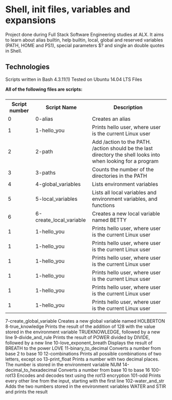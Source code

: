 <h1>Shell, init files, variables and expansions</h1>

Project done during Full Stack Software Engineering studies at ALX. It aims to learn about alias builtin, help builtin, local, global and reserved variables (PATH, HOME and PS1), special parameters $? and single an double quotes in Shell.

<h2>Technologies</h2>

Scripts written in Bash 4.3.11(1)
Tested on Ubuntu 14.04 LTS
Files

<strong>All of the following files are scripts:</strong>

<table>
  <h3>
    <tr>
      <th>Script number</th>
      <th>Script Name</th> 
      <th>Description</th>
    </tr>
  </h3>
  <tr>
    <td>0</td>
    <td>0-alias</td> 
    <td>Creates an alias</td>
  </tr>
  <tr>
    <td>1</td>
    <td>1-hello_you</td> 
    <td>Prints hello user, where user is the current Linux user</td>
  </tr>
  
  <tr>
    <td>2</td>
    <td>2-path</td> 
    <td>Add /action to the PATH. /action should be the last directory the shell looks into when looking for a program</td>
  </tr>
  
  <tr>
    <td>3</td>
    <td>3-paths</td> 
    <td>Counts the number of the directories in the PATH</td>
  </tr>
   
  <tr>
    <td>4</td>
    <td>4-global_variables</td> 
    <td>Lists environment variables</td>
  </tr>
  
  <tr>
    <td>5</td>
    <td>5-local_variables</td> 
    <td>Lists all local variables and environment variables, and functions</td>
  </tr>
  
  <tr>
    <td>6</td>
    <td>6-create_local_variable	</td> 
    <td>Creates a new local variable named BETTY</td>
  </tr>
  
  <tr>
    <td>1</td>
    <td>1-hello_you</td> 
    <td>Prints hello user, where user is the current Linux user</td>
  </tr>
  
   <tr>
    <td>1</td>
    <td>1-hello_you</td> 
    <td>Prints hello user, where user is the current Linux user</td>
  </tr>
  
   <tr>
      <td>1</td>
      <td>1-hello_you</td> 
      <td>Prints hello user, where user is the current Linux user</td>
  </tr>
  
   <tr>
    <td>1</td>
    <td>1-hello_you</td> 
    <td>Prints hello user, where user is the current Linux user</td>
  </tr>
  
   <tr>
    <td>1</td>
    <td>1-hello_you</td> 
    <td>Prints hello user, where user is the current Linux user</td>
  </tr>
  
   <tr>
    <td>1</td>
    <td>1-hello_you</td> 
    <td>Prints hello user, where user is the current Linux user</td>
  </tr>
   
   
   

</table>
	
	
	
	
	

7-create_global_variable	Creates a new global variable named HOLBERTON
8-true_knowledge	Prints the result of the addition of 128 with the value stored in the environment variable TRUEKNOWLEDGE, followed by a new line
9-divide_and_rule	Prints the result of POWER divided by DIVIDE, followed by a new line
10-love_exponent_breath	Displays the result of BREATH to the power LOVE
11-binary_to_decimal	Converts a number from base 2 to base 10
12-combinations	Prints all possible combinations of two letters, except oo
13-print_float	Prints a number with two decimal places. The number is stored in the environment variable NUM
14-decimal_to_hexadecimal	Converts a number from base 10 to base 16
100-rot13	Encodes and decodes text using the rot13 encryption
101-odd	Prints every other line from the input, starting with the first line
102-water_and_str	Adds the two numbers stored in the environment variables WATER and STIR and prints the result

